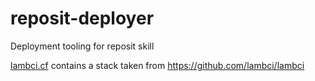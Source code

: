 # reposit-deployer
Deployment tooling for reposit skill

[lambci.cf](./lambci.cf) contains a stack taken from https://github.com/lambci/lambci
